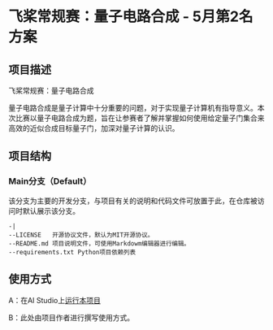 # 飞桨常规赛：量子电路合成 - 5月第2名方案

## 项目描述
飞桨常规赛：量子电路合成

量子电路合成是量子计算中十分重要的问题，对于实现量子计算机有指导意义。本次比赛以量子电路合成为题，旨在让参赛者了解并掌握如何使用给定量子门集合来高效的近似合成目标量子门，加深对量子计算的认识。


## 项目结构

### Main分支（Default）
该分支为主要的开发分支，与项目有关的说明和代码文件可放置于此，在仓库被访问时默认展示该分支。
```
-|
--LICENSE   开源协议文件，默认为MIT开源协议。
--README.md 项目说明文件，可使用Markdowm编辑器进行编辑。
--requirements.txt Python项目依赖列表
```  

## 使用方式
A：在AI Studio上[运行本项目](https://aistudio.baidu.com/aistudio/projectdetail/1981150?shared=1)


B：此处由项目作者进行撰写使用方式。
